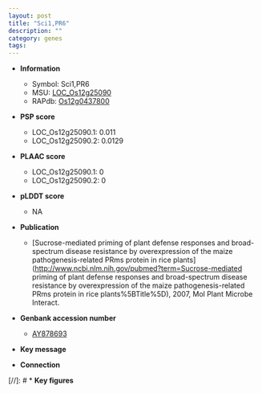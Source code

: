 ```yaml
---
layout: post
title: "Sci1,PR6"
description: ""
category: genes
tags: 
---
```


* **Information**  
    + Symbol: Sci1,PR6  
    + MSU: [LOC_Os12g25090](http://rice.plantbiology.msu.edu/cgi-bin/ORF_infopage.cgi?orf=LOC_Os12g25090)  
    + RAPdb: [Os12g0437800](http://rapdb.dna.affrc.go.jp/viewer/gbrowse_details/irgsp1?name=Os12g0437800)  

* **PSP score**  
    + LOC_Os12g25090.1: 0.011 
    + LOC_Os12g25090.2: 0.0129 

* **PLAAC score**  
    + LOC_Os12g25090.1: 0 
    + LOC_Os12g25090.2: 0 

* **pLDDT score**
    + NA


* **Publication**  
    + [Sucrose-mediated priming of plant defense responses and broad-spectrum disease resistance by overexpression of the maize pathogenesis-related PRms protein in rice plants](http://www.ncbi.nlm.nih.gov/pubmed?term=Sucrose-mediated priming of plant defense responses and broad-spectrum disease resistance by overexpression of the maize pathogenesis-related PRms protein in rice plants%5BTitle%5D), 2007, Mol Plant Microbe Interact.

* **Genbank accession number**  
    + [AY878693](http://www.ncbi.nlm.nih.gov/nuccore/AY878693)

* **Key message**  

* **Connection**  

[//]: # * **Key figures**  


